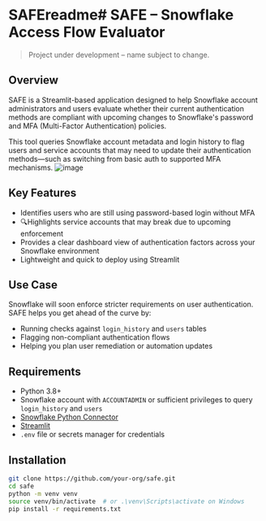# SAFEreadme# SAFE – Snowflake Access Flow Evaluator

> Project under development – name subject to change.

## Overview

SAFE is a Streamlit-based application designed to help Snowflake account administrators and users evaluate whether their current authentication methods are compliant with upcoming changes to Snowflake's password and MFA (Multi-Factor Authentication) policies.

This tool queries Snowflake account metadata and login history to flag users and service accounts that may need to update their authentication methods—such as switching from basic auth to supported MFA mechanisms.
![image](https://github.com/user-attachments/assets/3b7dc904-327b-4cd3-9607-1c7dc67c4b89)


## Key Features

- Identifies users who are still using password-based login without MFA
- 🔍Highlights service accounts that may break due to upcoming enforcement
- Provides a clear dashboard view of authentication factors across your Snowflake environment
-  Lightweight and quick to deploy using Streamlit

## Use Case

Snowflake will soon enforce stricter requirements on user authentication. SAFE helps you get ahead of the curve by:

- Running checks against `login_history` and `users` tables
- Flagging non-compliant authentication flows
- Helping you plan user remediation or automation updates

## Requirements

- Python 3.8+
- Snowflake account with `ACCOUNTADMIN` or sufficient privileges to query `login_history` and `users`
- [Snowflake Python Connector](https://docs.snowflake.com/en/developer-guide/python-connector)
- [Streamlit](https://streamlit.io/)
- `.env` file or secrets manager for credentials

## Installation

```bash
git clone https://github.com/your-org/safe.git
cd safe
python -m venv venv
source venv/bin/activate  # or .\venv\Scripts\activate on Windows
pip install -r requirements.txt
